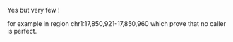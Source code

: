 Yes but very few !


for example in region chr1:17,850,921-17,850,960 which prove that no caller is perfect. 

 